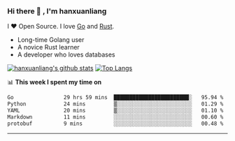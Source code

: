 ### Hi there 👋 , I'm hanxuanliang

<!--
**hanxuanliang/hanxuanliang** is a ✨ _special_ ✨ repository because its `README.md` (this file) appears on your GitHub profile.

Here are some ideas to get you started:

- 🔭 I’m currently working on ...
- 🌱 I’m currently learning ...
- 👯 I’m looking to collaborate on ...
- 🤔 I’m looking for help with ...
- 💬 Ask me about ...
- 📫 How to reach me: ...
- 😄 Pronouns: ...
- ⚡ Fun fact: ...
-->
I ❤ Open Source. I love [Go](https://golang.org) and [Rust](https://www.rust-lang.org/zh-CN/).

* Long-time Golang user
* A novice Rust learner
* A developer who loves databases

[![hanxuanliang's github stats](https://github-readme-stats.vercel.app/api/top-langs/?username=hanxuanliang&hide=html)](https://github.com/anuraghazra/github-readme-stats)
[![Top Langs](https://github-readme-stats.vercel.app/api?username=hanxuanliang&show_icons=true&count_private=true&line_height=40)](https://github.com/anuraghazra/github-readme-stats)

📊 **This week I spent my time on**
<!--START_SECTION:waka-->

```txt
Go                29 hrs 59 mins  ████████████████████████░   95.94 %
Python            24 mins         ▒░░░░░░░░░░░░░░░░░░░░░░░░   01.29 %
YAML              20 mins         ▒░░░░░░░░░░░░░░░░░░░░░░░░   01.10 %
Markdown          11 mins         ░░░░░░░░░░░░░░░░░░░░░░░░░   00.60 %
protobuf          9 mins          ░░░░░░░░░░░░░░░░░░░░░░░░░   00.48 %
```

<!--END_SECTION:waka-->

***
